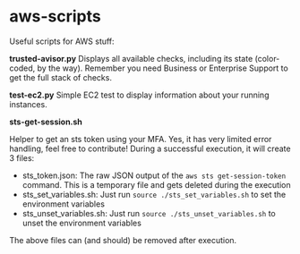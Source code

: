 # aws-scripts
Useful scripts for AWS stuff:

**trusted-avisor.py** Displays all available checks, including its state (color-coded, by the way). Remember you need Business or Enterprise Support to get the full stack of checks.

**test-ec2.py** Simple EC2 test to display information about your running instances.

**sts-get-session.sh** 

Helper to get an sts token using your MFA. Yes, it has very limited error handling, feel free to contribute! During a successful execution, it will create 3 files:
* sts_token.json: The raw JSON output of the `aws sts get-session-token` command. This is a temporary file and gets deleted during the execution
* sts_set_variables.sh: Just run `source ./sts_set_variables.sh` to set the environment variables
* sts_unset_variables.sh: Just run `source ./sts_unset_variables.sh` to unset the environment variables

The above files can (and should) be removed after execution.
